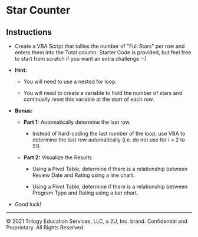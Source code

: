 # Star Counter

## Instructions

* Create a VBA Script that tallies the number of "Full Stars" per row and enters them into the Total column. Starter Code is provided, but feel free to start from scratch if you want an extra challenge :-)

* **Hint:**

  * You will need to use a nested for loop.

  * You will need to create a variable to hold the number of stars and continually reset this variable at the start of each row.

* **Bonus:**

  * **Part 1:** Automatically determine the last row. 
  
    * Instead of hard-coding the last number of the loop, use VBA to determine the last row automatically (i.e. do not use for i = 2 to 51)

  * **Part 2:** Visualize the Results 

    * Using a Pivot Table, determine if there is a relationship between Review Date and Rating using a line chart.
    
    * Using a Pivot Table, determine if there is a relationship between Program Type and Rating using a bar chart.

* Good luck!

---

© 2021 Trilogy Education Services, LLC, a 2U, Inc. brand.  Confidential and Proprietary.  All Rights Reserved.
